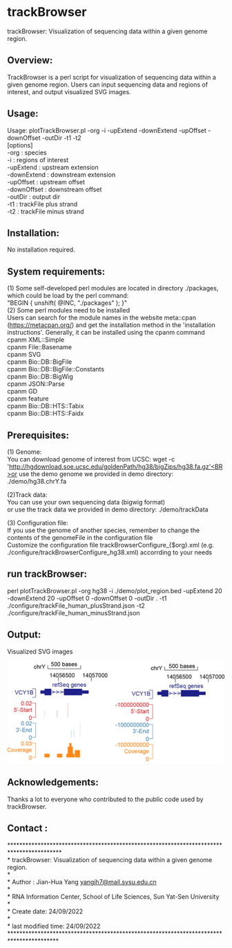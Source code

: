 # trackBrowser

trackBrowser: Visualization of sequencing data within a given genome region.

Overview:
---------

TrackBrowser is a perl script for visualization of sequencing data within a given genome region. Users can input sequencing data and regions of interest, and output visualized SVG images.

Usage:
---------

Usage:  plotTrackBrowser.pl  -org <species> -i <regions of interest> -upExtend <upstream extension> -downExtend <downstream extension> -upOffset <upstream offset> -downOffset <downstream offset> -outDir <output dir> -t1 <trackFile plus strand> -t2 <trackFile minus strand> <BR>
[options]<BR>
-org                    : species<BR>
-i                        : regions of interest<BR>
-upExtend          : upstream extension <BR>
-downExtend      : downstream extension <BR>
-upOffset            : upstream offset<BR>
-downOffset       : downstream offset<BR>
-outDir                : output dir<BR>
-t1                       : trackFile plus strand<BR>
-t2                       : trackFile minus strand<BR>


Installation:<BR>
---------

No installation required.<BR>

System requirements:
---------

(1) Some self-developed perl modules are located in directory ./packages, which could be load by the perl command: <BR>"BEGIN { unshift( @INC, "./packages" ); }"<BR>(2) Some perl modules need to be installed<BR>Users can search for the module names in the website meta::cpan (https://metacpan.org/) and get the installation method in the 'installation instructions'. Generally, it can be installed using the cpanm command<BR>cpanm XML::Simple<BR>
cpanm File::Basename<BR>
cpanm SVG<BR>
cpanm Bio::DB::BigFile<BR>
cpanm Bio::DB::BigFile::Constants<BR>
cpanm Bio::DB::BigWig<BR>
cpanm JSON::Parse<BR>
cpanm GD<BR>
cpanm feature<BR>
cpanm Bio::DB::HTS::Tabix<BR>
cpanm Bio::DB::HTS::Faidx<BR>

Prerequisites:<BR>
---------

(1) Genome:<BR>
You can download genome of interest from UCSC: wget -c 'http://hgdownload.soe.ucsc.edu/goldenPath/hg38/bigZips/hg38.fa.gz'<BR>or use the demo genome we provided in demo directory: ./demo/hg38.chrY.fa<BR>

(2)Track data:<BR>
You can use your own sequencing data (bigwig format)<BR>or use the track data we provided in demo directory: ./demo/trackData<BR>

(3) Configuration file:<BR>
If you use the genome of another species, remember to change the contents of the genomeFile in the configuration file<BR>Customize the configuration file trackBrowserConfigure_{$org}.xml (e.g. ./configure/trackBrowserConfigure_hg38.xml) accorrding to your needs<BR>

run trackBrowser:
---------

perl plotTrackBrowser.pl -org hg38 -i ./demo/plot_region.bed -upExtend 20 -downExtend 20 -upOffset 0 -downOffset 0 -outDir . -t1 ./configure/trackFile_human_plusStrand.json -t2 ./configure/trackFile_human_minusStrand.json<BR>

Output:
---------

Visualized SVG images<BR>

<img src=".\results\chrY_14056154-14057020.png" alt="Visualized SVG images" style="zoom: 80%;" />



Acknowledgements:
---------

Thanks a lot to everyone who contributed to the public code used by trackBrowser.<BR>

Contact :
---------

*****************************************************************************************<BR>
 \*	trackBrowser: Visualization of sequencing data within a given genome region.<BR>
 \*<BR>
 \*	Author : Jian-Hua Yang <yangjh7@mail.sysu.edu.cn><BR>
 \* <BR>
 \*	RNA Information Center, School of Life Sciences, Sun Yat-Sen University<BR>
 \*	<BR>
 \*  Create date: 24/09/2022<BR>
 \*  <BR>
 \*  last modified time: 24/09/2022<BR>
 ****************************************************************************************<BR>
